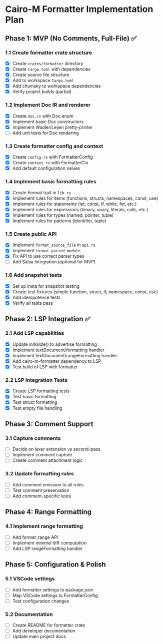 # Cairo-M Formatter Implementation Plan

## Phase 1: MVP (No Comments, Full-File) ✅

### 1.1 Create formatter crate structure

- [x] Create `crates/formatter` directory
- [x] Create `Cargo.toml` with dependencies
- [x] Create source file structure
- [x] Add to workspace `Cargo.toml`
- [x] Add chumsky to workspace dependencies
- [x] Verify project builds (partial)

### 1.2 Implement Doc IR and renderer

- [x] Create `doc.rs` with Doc enum
- [x] Implement basic Doc constructors
- [x] Implement Wadler/Leijen pretty-printer
- [ ] Add unit tests for Doc rendering

### 1.3 Create formatter config and context

- [x] Create `config.rs` with FormatterConfig
- [x] Create `context.rs` with FormatterCtx
- [x] Add default configuration values

### 1.4 Implement basic formatting rules

- [x] Create Format trait in `lib.rs`
- [x] Implement rules for items (functions, structs, namespaces, const, use)
- [x] Implement rules for statements (let, const, if, while, for, etc.)
- [x] Implement rules for expressions (binary, unary, literals, calls, etc.)
- [x] Implement rules for types (named, pointer, tuple)
- [x] Implement rules for patterns (identifier, tuple)

### 1.5 Create public API

- [x] Implement `format_source_file` in `api.rs`
- [x] Implement `format_parsed_module`
- [x] Fix API to use correct parser types
- [ ] Add Salsa integration (optional for MVP)

### 1.6 Add snapshot tests

- [x] Set up insta for snapshot testing
- [x] Create test fixtures (simple function, struct, if, namespace, const, use)
- [x] Add idempotence tests
- [x] Verify all tests pass

## Phase 2: LSP Integration ✅

### 2.1 Add LSP capabilities

- [x] Update initialize() to advertise formatting
- [x] Implement textDocument/formatting handler
- [x] Implement textDocument/rangeFormatting handler
- [x] Add cairo-m-formatter dependency to LSP
- [x] Test build of LSP with formatter

### 2.2 LSP Integration Tests

- [x] Create LSP formatting tests
- [x] Test basic formatting
- [x] Test struct formatting
- [x] Test empty file handling

## Phase 3: Comment Support

### 3.1 Capture comments

- [ ] Decide on lexer extension vs second-pass
- [ ] Implement comment capture
- [ ] Create comment attachment logic

### 3.2 Update formatting rules

- [ ] Add comment emission to all rules
- [ ] Test comment preservation
- [ ] Add comment-specific tests

## Phase 4: Range Formatting

### 4.1 Implement range formatting

- [ ] Add format_range API
- [ ] Implement minimal diff computation
- [ ] Add LSP rangeFormatting handler

## Phase 5: Configuration & Polish

### 5.1 VSCode settings

- [ ] Add formatter settings to package.json
- [ ] Map VSCode settings to FormatterConfig
- [ ] Test configuration changes

### 5.2 Documentation

- [ ] Create README for formatter crate
- [ ] Add developer documentation
- [ ] Update main project docs
